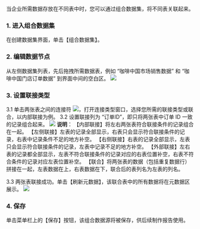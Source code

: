 当企业所需数据存放在不同表中时，您可以通过组合数据集，将不同表关联起来。
### 1. 进入组合数据集
在创建数据集界面，单击【组合数据集】。

### 2. 编辑数据节点
从左侧数据集列表，先后拖拽所需数据表，例如 “咖啡中国市场销售数据” 和 “咖啡中国门店订单数据” 到界面中间的空白区。
![](https://mc.qcloudimg.com/static/img/e6951a36da6f0c7a2526626e54fdd458/image.png)
### 3. 设置联接类型
3.1 单击两张表之间的连接符 <img src="//mc.qcloudimg.com/static/img/a779ce382bc2b6f05b5c7422a409f954/image.png" style="margin:0;">，打开连接类型窗口，选择您所需的联接类型或联合，以内部联接为例。
3.2 设置联接列为 “订单ID”，即只将两张表中订单 ID 一致的记录组合起来。
![](https://mc.qcloudimg.com/static/img/1f97c32d02b7047e4a070fc54428d1c1/image.png)
**说明**：
【内部联接】将左右两张表符合联接条件的记录组合在一起。
【左侧联接】左表的记录全部显示，右表只会显示符合联接条件的记录，右表中记录条件不足的地方补空。
【右侧联接】右表的记录全部显示，左表只会显示符合联接条件的记录，左表中记录不足的地方补空。
【外部联接】左右表的记录都全部显示，左表不符合联接条件的记录对应的右表位置补空，右表不符合条件的记录对应左表位置补空。
【联合】将两张表的数据（包括重复数据行）拼接在一起，左表数据在上，右表数据在下，联合后的表列名为左表的列名。

3.3 两张表联接成功。单击【刷新元数据】，该联合表中的所有数据将在元数据区展示。
![](https://mc.qcloudimg.com/static/img/a0dc4dec39ff470b2e2a6d9f247c9b13/image.png)
### 4. 保存
单击菜单栏上的【保存】按钮，该组合数据源将被保存，供后续制作报告使用。
